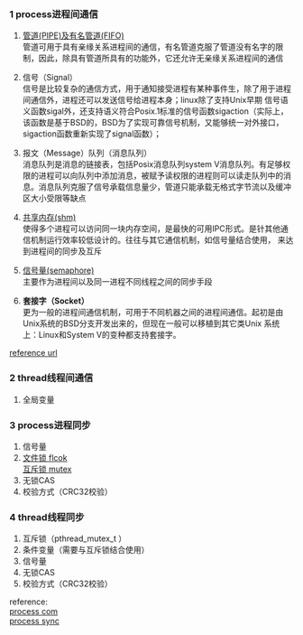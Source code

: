 ### 1 process进程间通信
1. [管道\(PIPE\)及有名管道\(FIFO\)](/coding_process_thread/process_com_pipe_fifo)  
管道可用于具有亲缘关系进程间的通信，有名管道克服了管道没有名字的限制，因此，除具有管道所具有的功能外，它还允许无亲缘关系进程间的通信

2. 信号（Signal）  
信号是比较复杂的通信方式，用于通知接受进程有某种事件生，除了用于进程间通信外，进程还可以发送信号给进程本身；linux除了支持Unix早期 信号语义函数sigal外，还支持语义符合Posix.1标准的信号函数sigaction（实际上， 该函数是基于BSD的，BSD为了实现可靠信号机制，又能够统一对外接口，sigaction函数重新实现了signal函数）；
3. 报文（Message）队列（消息队列）  
消息队列是消息的链接表，包括Posix消息队列system V消息队列。有足够权限的进程可以向队列中添加消息，被赋予读权限的进程则可以读走队列中的消息。消息队列克服了信号承载信息量少，管道只能承载无格式字节流以及缓冲区大小受限等缺点
4. [共享内存\(shm\)](/coding_thread/process_com_shm)  
使得多个进程可以访问同一块内存空间，是最快的可用IPC形式。是针其他通信机制运行效率较低设计的。往往与其它通信机制，如信号量结合使用， 来达到进程间的同步及互斥
5. [信号量\(semaphore\)](/coding_thread/semaphore)  
主要作为进程间以及同一进程不同线程之间的同步手段
6. **套接字（Socket）**  
更为一般的进程间通信机制，可用于不同机器之间的进程间通信。起初是由Unix系统的BSD分支开发出来的，但现在一般可以移植到其它类Unix 系统上：Linux和System V的变种都支持套接字。  

[reference url](https://blog.csdn.net/wh_sjc/article/details/70283843)



### 2 thread线程间通信
1. 全局变量

### 3 process进程同步
1. 信号量
2. [文件锁 flcok](/coding_thread/process_sync_flock)  
   [互斥锁 mutex](/coding_thread/mutex_process_thread)
3. 无锁CAS
4. 校验方式（CRC32校验）


### 4 thread线程同步
1. 互斥锁（pthread_mutex_t ）
2. 条件变量（需要与互斥锁结合使用）
3. 信号量
4. 无锁CAS
5. 校验方式（CRC32校验）

reference:  
[process com](https://www.cnblogs.com/melons/p/5791796.html)  
[process sync](https://blog.csdn.net/qq_35396127/article/details/78942245)  
